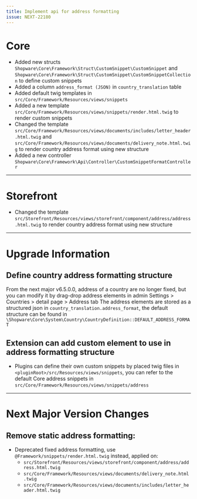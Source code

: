```yaml
---
title: Implement api for address formatting
issue: NEXT-22180
---
```

# Core
* Added new structs `Shopware\Core\Framework\Struct\CustomSnippet\CustomSnippet` and `Shopware\Core\Framework\Struct\CustomSnippet\CustomSnippetCollection` to define custom snippets
* Added a column `address_format (JSON)` in `country_translation` table
* Added default twig templates in `src/Core/Framework/Resources/views/snippets`
* Added a new template `src/Core/Framework/Resources/views/snippets/render.html.twig` to render custom snippets
* Changed the template `src/Core/Framework/Resources/views/documents/includes/letter_header.html.twig` and `src/Core/Framework/Resources/views/documents/delivery_note.html.twig` to render country address format using new structure
* Added a new controller `Shopware\Core\Framework\Api\Controller\CustomSnippetFormatController`
___
# Storefront
* Changed the template `src/Storefront/Resources/views/storefront/component/address/address.html.twig` to render country address format using new structure
___
# Upgrade Information
## Define country address formatting structure
From the next major v6.5.0.0, address of a country are no longer fixed, but you can modify it by drag-drop address elements in admin Settings > Countries > detail page > Address tab
The address elements are stored as a structured json in `country_translation.address_format`, the default structure can be found in `\Shopware\Core\System\Country\CountryDefinition::DEFAULT_ADDRESS_FORMAT`
## Extension can add custom element to use in address formatting structure
* Plugins can define their own custom snippets by placed twig files in `<pluginRoot>/src/Resources/views/snippets`, you can refer to the default Core address snippets in `src/Core/Framework/Resources/views/snippets/address`
___
# Next Major Version Changes
## Remove static address formatting:
* Deprecated fixed address formatting, use `@Framework/snippets/render.html.twig` instead, applied on:
  - `src/Storefront/Resources/views/storefront/component/address/address.html.twig`
  - `src/Core/Framework/Resources/views/documents/delivery_note.html.twig`
  - `src/Core/Framework/Resources/views/documents/includes/letter_header.html.twig`


